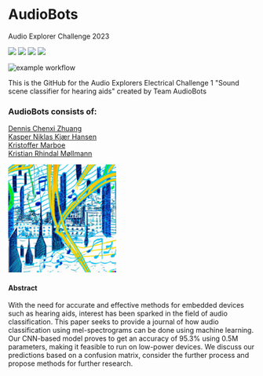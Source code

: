 # AudioBots

Audio Explorer Challenge 2023


[<img src="https://img.shields.io/badge/PyTorch-%23EE4C2C.svg?style=for-the-badge&logo=PyTorch&logoColor=white">](https://pytorch.org/)
[<img src="https://img.shields.io/badge/Weights_&_Biases-FFBE00?style=for-the-badge&logo=WeightsAndBiases&logoColor=white">](https://docs.wandb.ai/guides/sweeps)
[<img src="https://img.shields.io/badge/Python-FFD43B?style=for-the-badge&logo=python&logoColor=blue">](https://www.python.org/)
[<img src="https://img.shields.io/badge/PyTorch%20Lightning-792DE4?style=for-the-badge&logo=pytorch-lightning&logoColor=white">](https://www.pytorchlightning.ai/index.html)

![example workflow](https://github.com/rreezN/AudioBots/actions/workflows/isort.yml/badge.svg)

This is the GitHub for the Audio Explorers Electrical Challenge 1 "Sound scene classifier for hearing aids" created by Team AudioBots

### AudioBots consists of:
[Dennis Chenxi Zhuang](https://www.linkedin.com/in/dennis-chenxi-zhuang/) \
[Kasper Niklas Kjær Hansen](https://www.linkedin.com/in/kasper-niklas-hansen-0042a464/) \
[Kristoffer Marboe](https://www.linkedin.com/in/kristoffer-marboe-b9bab71b1/) \
[Kristian Rhindal Møllmann](https://www.linkedin.com/in/kristian-m%C3%B8llmann/)

<img src="https://raw.githubusercontent.com/rreezN/AudioBots/main/abstract_pencil_2.png" alt="Image description" width="220">

#### Abstract
With the need for accurate and effective methods for embedded devices such as hearing aids, interest has been sparked in the field of audio classification. This paper seeks to provide a journal of how audio classification using mel-spectrograms can be done using machine learning. Our CNN-based model proves to get an accuracy of $95.3\%$ using 0.5M parameters, making it feasible to run on low-power devices. We discuss our predictions based on a confusion matrix, consider the further process and propose methods for further research.
